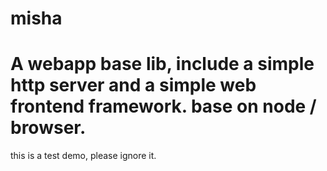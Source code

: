 # misha
# A webapp base lib, include a simple http server and a simple web frontend framework. base on node / browser.

this is a test demo, please ignore it.
